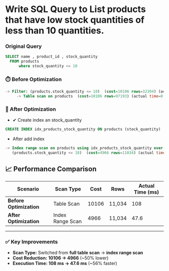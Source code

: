 # Write SQL Query to List products that have low stock quantities of less than 10 quantities.

### Original Query
```sql
SELECT name , product_id , stock_quantity
  FROM products  
      where stock_quantity <= 10
```

### ⏱️ Before Optimization

```sql
-> Filter: (products.stock_quantity <= 10)  (cost=10106 rows=32394) (actual time=0.151..108 rows=11034 loops=1)
     -> Table scan on products  (cost=10106 rows=97193) (actual time=0.141..98.7 rows=100000 loops=1)
```

### 🚀 After Optimization


- ✔ Create index an stock_quantity
``` sql
CREATE INDEX idx_products_stock_quantity ON products (stock_quantity)
```

-  After add index 
```sql
-> Index range scan on products using idx_products_stock_quantity over (stock_quantity <= 10), with index condition: 
   (products.stock_quantity <= 10)  (cost=4966 rows=11034) (actual time=0.513..47.6 rows=11034 loops=1)
```

## 📈 Performance Comparison

| Scenario               | Scan Type        | Cost  | Rows   | Actual Time (ms) |
|------------------------|------------------|-------|--------|------------------|
| **Before Optimization**| Table Scan       | 10106 | 11,034 | 108              |
| **After Optimization** | Index Range Scan | 4966  | 11,034 | 47.6             |

---

### ✅ Key Improvements
- **Scan Type:** Switched from **full table scan** → **index range scan**
- **Cost Reduction:** **10106 → 4966** (~50% lower)
- **Execution Time:** **108 ms → 47.6 ms** (~56% faster)
